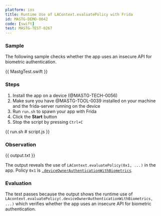 ```yaml
---
platform: ios
title: Runtime Use of LAContext.evaluatePolicy with Frida
id: MASTG-DEMO-0042
code: [swift]
test: MASTG-TEST-0267
---
```


### Sample

The following sample checks whether the app uses an insecure API for biometric authentication.

{{ MastgTest.swift }}

### Steps

1. Install the app on a device (@MASTG-TECH-0056)
2. Make sure you have @MASTG-TOOL-0039 installed on your machine and the frida-server running on the device
3. Run `run.sh` to spawn your app with Frida
4. Click the **Start** button
5. Stop the script by pressing `Ctrl+C`

{{ run.sh # script.js }}

### Observation

{{ output.txt }}

The output reveals the use of `LAContext.evaluatePolicy(0x1, ...)` in the app. Policy `0x1` is [`.deviceOwnerAuthenticationWithBiometrics`](https://developer.apple.com/documentation/localauthentication/lapolicy/deviceownerauthenticationwithbiometrics).

### Evaluation

The test passes because the output shows the runtime use of `LAcontext.evaluatePolicy(.deviceOwnerAuthenticationWithBiometrics, ...)` which verifies whether the app uses an insecure API for biometric authentication.
